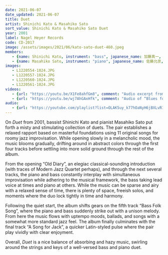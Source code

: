 ```yaml
---
date: 2021-06-07
date_updated: 2021-06-07
title: Duet
artist: Shinichi Kato & Masahiko Sato
sort_value: Shinichi Kato & Masahiko Sato Duet
year: 2001
label: Nagel Heyer Records
code: CD-2017
image: /assets/images/2021/06/kato-sato-duet-460.jpeg
members:
   - {name: Shinichi Kato, instrument: "bass", japanese_name: 加藤真一, url: "https://katoshinichi.net/"}
   - {name: Masahiko Sato, instrument: "piano", japanese_name: 佐藤允彦, url: "http://www.mmjp.or.jp/m_satoh/"}
images:
   - L1220554-1024.JPG
   - L1220557-1024.JPG
   - L1220560-1024.JPG
   - L1220561-1024.JPG
videos: 
   - {url: "https://youtu.be/X1Fe8ahfGm8", comment: "Audio excerpt from “Old Diary”, the opening track on this album"}
   - {url: "https://youtu.be/wj7AhGAxHfk", comment: "Audio of “Blues for Pluto”, track #10 from this album"}
audio:
   - {url: "https://youtube.com/playlist?list=OLAK5uy_k77hOaNyH6jBXLvR1LAWyMEXC6tU5qlM0", comment: "At the time of this writing, the full album can be heard as a playlist"}
---
```

On *Duet* from 2001, bassist Shinichi Kato and pianist Masahiko Sato put forth a misty and stimulating collection of duets. The pair establishes a relaxed rapport based on masterful foundations using 11 original songs for roomy jazz improvisation. While opening slowly in a melancholic mood, the music blooms gradually, drifting around in abstract colors through the first four tracks before settling into more solid ground through the rest of the album.

From the opening “Old Diary”, an elegiac classical-sounding introduction (with traces of Modern Jazz Quartet perhaps), and through the next several tracks, the piano and bass constantly interplay with simultaneous improvisation while adhering to the musical framework, the bass taking lead voice at times and piano at others. While the music can be sparse and airy with a relaxed sense of time, there is plenty of space, freeish solos, and moments where the duo lock tightly in time and harmony.

Following the quiet start, the album shifts gears on the fifth track “Bass Folk Song”, where the piano and bass suddenly strike out with a unison melody. From here the music flows with uptempo moods, ballads, and songs with a somewhat more standard jazz feel. The album finally culminates with the final track “A Song for Jack”, a quicker Latin-styled pulse where the pair play vividly with clear enjoyment.

Overall, *Duet* is a nice balance of absorbing and hazy music, swirling around the strings and keys of a well-versed bass and piano duet.
